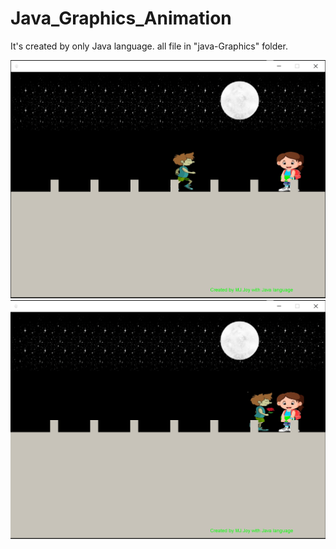 # Java_Graphics_Animation
 It's created by only Java language.
 all file in "java-Graphics" folder.

<img src="Screenshot 1.png" >
<img src="Screenshot 2.png" >
